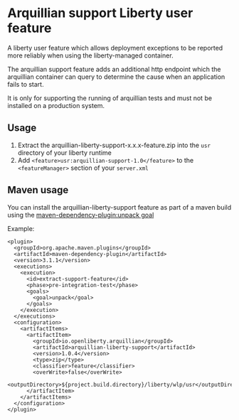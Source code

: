 # Arquillian support Liberty user feature

A liberty user feature which allows deployment exceptions to be reported more reliably when using the liberty-managed container.

The arquillian support feature adds an additional http endpoint which the arquillian container can query to determine the cause when an application fails to start.

It is only for supporting the running of arquillian tests and must not be installed on a production system.

## Usage

1. Extract the arquillian-liberty-support-x.x.x-feature.zip into the `usr` directory of your liberty runtime
1. Add `<feature>usr:arquillian-support-1.0</feature>` to the `<featureManager>` section of your `server.xml`

## Maven usage

You can install the arquillian-liberty-support feature as part of a maven build using the [maven-dependency-plugin:unpack goal](https://maven.apache.org/plugins/maven-dependency-plugin/unpack-mojo.html)

Example:

    <plugin>
      <groupId>org.apache.maven.plugins</groupId>
      <artifactId>maven-dependency-plugin</artifactId>
      <version>3.1.1</version>
      <executions>
        <execution>
          <id>extract-support-feature</id>
          <phase>pre-integration-test</phase>
          <goals>
            <goal>unpack</goal>
          </goals>
        </execution>
      </executions>
      <configuration>
        <artifactItems>
          <artifactItem>
            <groupId>io.openliberty.arquillian</groupId>
            <artifactId>arquillian-liberty-support</artifactId>
            <version>1.0.4</version>
            <type>zip</type>
            <classifier>feature</classifier>
            <overWrite>false</overWrite>
            <outputDirectory>${project.build.directory}/liberty/wlp/usr</outputDirectory>
          </artifactItem>
        </artifactItems>
      </configuration>
    </plugin>
